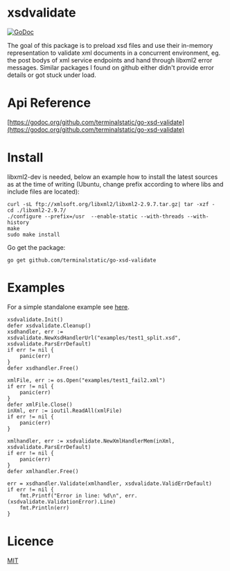 # xsdvalidate
[![GoDoc](https://godoc.org/github.com/terminalstatic/go-xsd-validate?status.svg)](https://godoc.org/github.com/terminalstatic/go-xsd-validate)

The goal of this package is to preload xsd files and use their in-memory representation to validate xml documents in a concurrent environment, eg. the post bodys of xml service endpoints and hand through libxml2 error messages. Similar packages I found on github either didn't provide error details or got stuck under load.

# Api Reference
[https://godoc.org/github.com/terminalstatic/go-xsd-validate](https://godoc.org/github.com/terminalstatic/go-xsd-validate)

# Install
libxml2-dev is needed, below an example how to install the latest sources as at the time of writing (Ubuntu, change prefix according to where libs and include files are located):                                                                                               

	curl -sL ftp://xmlsoft.org/libxml2/libxml2-2.9.7.tar.gz| tar -xzf -
	cd ./libxml2-2.9.7/
	./configure --prefix=/usr  --enable-static --with-threads --with-history
	make
	sudo make install
	
Go get the package:

	go get github.com/terminalstatic/go-xsd-validate
	
# Examples
For a simple standalone example see [here](./examples/_server/simple.go).

	xsdvalidate.Init()
	defer xsdvalidate.Cleanup()
	xsdhandler, err := xsdvalidate.NewXsdHandlerUrl("examples/test1_split.xsd", xsdvalidate.ParsErrDefault)
	if err != nil {
	    panic(err)
	}
	defer xsdhandler.Free()
	
	xmlFile, err := os.Open("examples/test1_fail2.xml")
	if err != nil {
	    panic(err)
	}
	defer xmlFile.Close()
	inXml, err := ioutil.ReadAll(xmlFile)
	if err != nil {
	    panic(err)
	}
	
	xmlhandler, err := xsdvalidate.NewXmlHandlerMem(inXml, xsdvalidate.ParsErrDefault)
	if err != nil {
	    panic(err)
	}
	defer xmlhandler.Free()
	
	err = xsdhandler.Validate(xmlhandler, xsdvalidate.ValidErrDefault)
	if err != nil {
	    fmt.Printf("Error in line: %d\n", err.(xsdvalidate.ValidationError).Line)
	    fmt.Println(err)
	}

# Licence
[MIT](./LICENSE)
